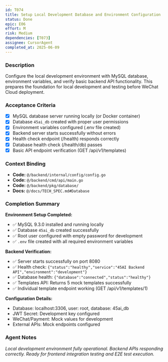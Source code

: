 ```yaml
---
id: T074
title: Setup Local Development Database and Environment Configuration
status: Done
epic: E06
effort: M
risk: Medium
dependencies: [T073]
assignee: CursorAgent
completed_at: 2025-06-09
---
```


### Description

Configure the local development environment with MySQL database, environment variables, and verify basic backend API functionality. This prepares the foundation for local development and testing before WeChat Cloud deployment.

### Acceptance Criteria

- [x] MySQL database server running locally (or Docker container)
- [x] Database `45ai_db` created with proper user permissions
- [x] Environment variables configured (.env file created)
- [x] Backend server starts successfully without errors
- [x] Health check endpoint (/health) responds correctly
- [x] Database health check (/health/db) passes
- [x] Basic API endpoint verification (GET /api/v1/templates)

### Context Binding

- **Code:** `@/backend/internal/config/config.go`
- **Code:** `@/backend/cmd/api/main.go`
- **Code:** `@/backend/pkg/database/`
- **Docs:** `@/docs/TECH_SPEC.md#Database`

### Completion Summary

**Environment Setup Completed:**
- ✅ MySQL 9.3.0 installed and running locally
- ✅ Database `45ai_db` created successfully
- ✅ Root user configured with empty password for development
- ✅ `.env` file created with all required environment variables

**Backend Verification:**
- ✅ Server starts successfully on port 8080
- ✅ Health check: `{"status":"healthy","service":"45AI Backend API","environment":"development"}`
- ✅ Database health: `{"database":"connected","status":"healthy"}`
- ✅ Templates API: Returns 5 mock templates successfully
- ✅ Individual template endpoint working (GET /api/v1/templates/1)

**Configuration Details:**
- Database: localhost:3306, user: root, database: 45ai_db
- JWT Secret: Development key configured
- WeChat/Payment: Mock values for development
- External APIs: Mock endpoints configured

### Agent Notes

*Local development environment fully operational. Backend APIs responding correctly. Ready for frontend integration testing and E2E test execution.* 